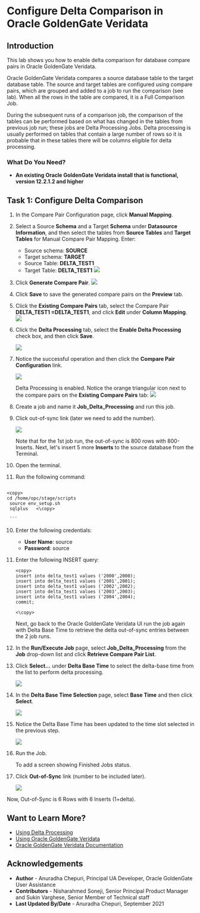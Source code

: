 # Configure Delta Comparison in Oracle GoldenGate Veridata

## Introduction
This lab shows you how to enable delta comparison for database compare pairs in Oracle GoldenGate Veridata.

Oracle GoldenGate Veridata compares a source database table to the target database table. The source and target tables are configured using compare pairs, which are grouped and added to a job to run the comparison (see lab). When all the rows in the table are compared, it is a Full Comparison Job.

During the subsequent runs of a comparison job, the comparison of the tables can be performed based on what has changed in the tables from previous job run; these jobs are Delta Processing Jobs. Delta processing is usually performed on tables that contain a large number of rows so it is probable that in these tables there will be columns eligible for delta processing.

### What Do You Need?

+ **An existing Oracle GoldenGate Veridata install that is functional, version 12.2.1.2 and higher**

## Task 1: Configure Delta Comparison

1. In the Compare Pair Configuration page, click **Manual Mapping**.
2. Select a Source **Schema** and a Target **Schema** under **Datasource Information**, and then select the tables from **Source Tables** and **Target Tables** for Manual Compare Pair Mapping.
Enter:
    * Source schema: **SOURCE**
    * Target schema: **TARGET**
    * Source Table: **DELTA_TEST1**
    * Target Table: **DELTA_TEST1**
    ![](./images/1DP.png " ")
3. Click **Generate Compare Pair**.
    ![](./images/2DP.png " ")
4. Click **Save** to save the generated compare pairs on the **Preview** tab.
5. Click the **Existing Compare Pairs** tab, select the Compare Pair **DELTA_TEST1 =DELTA_TEST1**, and click **Edit** under **Column Mapping**.
    ![](./images/3DP.png " ")

6.  Click the **Delta Processing** tab, select the **Enable Delta Processing** check box, and then click **Save**.

    ![](./images/3DP_selectEnableDelta.png " ")

7. Notice the successful operation and then click the **Compare Pair Configuration** link.

    ![](./images/5DP.png " ")

    Delta Processing is enabled. Notice the orange triangular icon next to the compare pairs on the **Existing Compare Pairs** tab:
    ![](./images/6DP.png " ")

7.  Create a job and name it **Job_Delta_Processing** and run this job.
      <Insert Screen>
8.  Click out-of-sync link (later we need to add the number).

     ![](./images/7DP.png " ")

    Note that for the 1st job run, the out-of-sync is 800 rows with 800-Inserts. Next, let's insert 5 more **Inserts** to the source database from the Terminal.

9.   Open the terminal.
10.  Run the following command:

      ```
    <copy>
    cd /home/opc/stage/scripts
     source env_setup.sh
     sqlplus   <\copy>

     ```  
10.  Enter the following credentials:
      * **User Name**: source
      * **Password**: source
11. Enter the following INSERT query:
      ```
      <copy>
      insert into delta_test1 values ('2000',2000);
      insert into delta_test1 values ('2001',2001);
      insert into delta_test1 values ('2002',2002);
      insert into delta_test1 values ('2003',2003);
      insert into delta_test1 values ('2004',2004);
      commit;

      <\copy>
     ```
    Next, go back to the Oracle GoldenGate Veridata UI run the job again with Delta Base Time to retrieve the delta out-of-sync entries between the 2 job runs.

12.  In the **Run/Execute Job** page, select **Job_Delta_Processing** from the **Job** drop-down list and click **Retrieve Compare Pair List**.

13. Click **Select...** under **Delta Base Time** to select the delta-base time from the list to perform delta processing.

      ![](./images/8DP.png " ")

14. In the **Delta Base Time Selection** page, select **Base Time** and then click **Select**.

      ![](./images/9DP.png " ")

15. Notice the Delta Base Time has been updated to the time slot selected in the previous step.

    ![](./images/10DP.png " ")

16. Run the Job.

    To add a screen showing Finished Jobs status.

17. Click **Out-of-Sync** link (number to be included later).    

      ![](./images/11DP.png " ")

Now, Out-of-Sync is 6 Rows with 6 Inserts (1+delta).

## Want to Learn More?
* [Using Delta Processing ](https://docs.oracle.com/en/middleware/goldengate/veridata/12.2.1.4/gvdug/configure-workflow-objects.html#GUID-02F4F2D3-2828-4504-8968-C87231752115)
* [Using Oracle GoldenGate Veridata](https://docs.oracle.com/en/middleware/goldengate/veridata/12.2.1.4/gvdug/intro-veridata.html#GUID-5E0D122D-913C-4307-97FB-DF815409FB14)
* [Oracle GoldenGate Veridata Documentation](https://docs.oracle.com/en/middleware/goldengate/veridata/index.html)


## Acknowledgements
* **Author** - Anuradha Chepuri, Principal UA Developer, Oracle GoldenGate User Assistance
* **Contributors** -  Nisharahmed Soneji, Senior Principal Product Manager and Sukin Varghese, Senior Member of Technical staff
* **Last Updated By/Date** - Anuradha Chepuri, September 2021
